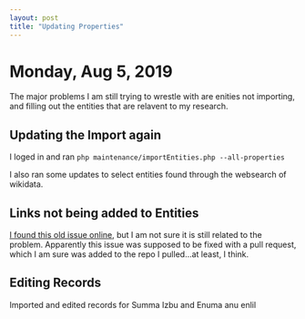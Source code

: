 ```yaml
---
layout: post 
title: "Updating Properties"
---
```


# Monday, Aug 5, 2019 

The major problems I am still trying to wrestle with are enities not importing,
and filling out the entities that are relavent to my research. 

## Updating the Import again 

I loged in and ran 
``` php maintenance/importEntities.php --all-properties ``` 

I also ran some updates to select entities found through the websearch of wikidata.

## Links not being added to Entities 

[I found this old issue online](https://phabricator.wikimedia.org/T209803),
but I am not sure it is still related to the problem. Apparently this issue
was supposed to be fixed with a pull request, which I am sure was added to the
repo I pulled...at least, I think. 


## Editing Records 

Imported and edited records for Summa Izbu and Enuma anu enlil
